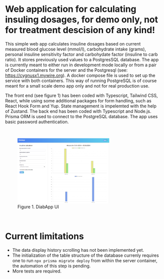 # Web application for calculating insuling dosages, for demo only, not for treatment descision of any kind!

This simple web app calculates insuline dosages based on current measured blood glucose level (mmol/l), carbohydrate intake (grams), personal insuline sensitivity factor and carbohydate factor (insuline to carb ratio). It stores previously used values to a PostgresSQL database. The app is currently meant to either run in development mode locally or from a pair of Docker containers for the server and the Postgresql (see: https://cygnusx1.mywire.org). A docker compose file is used to set up the service with both containers. This way of running PostgreSQL is of course meant for a small scale demo app only and not for real production use.

The front end (see figure 1) has been coded with Typescript, Tailwind CSS, React, while using some additional packages for form handling, such as React Hook Form and Yup. State management is impelemted with the help of Zustand. The back end has been coded with Typescript and Node.js. Prisma ORM is used to connect to the PostgreSQL database. The app uses basic password authentication.

<br>

<figure>
  <img src="images/diabapp.png" width="70%">
  <figcaption>Figure 1. DiabApp UI</figcaption>
</figure>

<br>

# Current limitations

- The data display history scrolling has not been implemented yet.
- The initialization of the table structure of the database currenly requires one
  to run <code>npx prisma migrate deploy</code> from within the server container,
  the automation of this step is pending.
- More tests are required.
